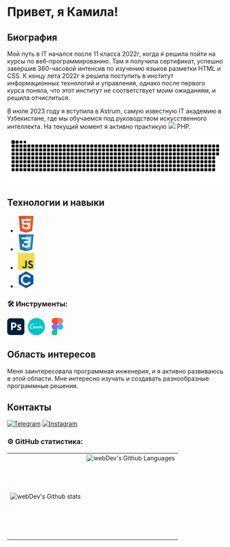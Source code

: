 # Привет, я Камила!

## Биография

Мой путь в IT начался после 11 класса 2022г, когда я решила пойти на курсы по веб-программированию. Там я получила сертификат, успешно завершив 360-часовой интенсив по изучению языков разметки HTML и CSS. К концу лета 2022г я решила поступить в институт информационных технологий и управления, однако после первого курса поняла, что этот институт не соответствует моим ожиданиям, и решила отчислиться.

В июле 2023 году я вступила в Astrum, самую известную IT академию в Узбекистане, где мы обучаемся под руководством искусственного интеллекта. На текущий момент я активно практикую <img src="https://media.giphy.com/media/WUlplcMpOCEmTGBtBW/giphy.gif" width="30px"> PHP.


 <p align="center">
 <img width="600" src="assets/github-snake.svg" alt="snake"/>
</p>




## Технологии и навыки

  
- <img src="https://github.com/devicons/devicon/blob/master/icons/html5/html5-original.svg" title="html5" alt="html5" width="40" height="40"/>
- <img src="https://github.com/devicons/devicon/blob/master/icons/css3/css3-original.svg" title="css" alt="css" width="40" height="40"/>
- <img src="https://github.com/devicons/devicon/blob/master/icons/javascript/javascript-original.svg" title="javascript" alt="javascript" width="40" height="40"/>
- <img src="https://github.com/devicons/devicon/blob/master/icons/c/c-plain.svg" title="C" alt="C" width="40" height="40"/>


### 🛠 Инструменты:

<div>
  <img src="https://github.com/devicons/devicon/blob/master/icons/photoshop/photoshop-plain.svg" title="photoshop" alt="photoshop" width="40" height="40"/>&nbsp;
  <img src="https://github.com/devicons/devicon/blob/master/icons/canva/canva-original.svg" title="canva" alt="canva" width="40" height="40"/>&nbsp;
  <img src="https://github.com/devicons/devicon/blob/master/icons/figma/figma-original.svg" title="figma" alt="figma" width="40" height="40"/>&nbsp;
</div>



## Область интересов

Меня заинтересовала программная инженерия, и я активно развиваюсь в этой области. Мне интересно изучать и создавать разнообразные программные решения.

## Контакты

[![Telegram](https://img.shields.io/badge/Telegram-@Kami_la_10_05-blue)](https://t.me/Kami_la_10_05)
[![Instagram](https://img.shields.io/badge/Instagram-%40kami.la.783-red)](https://www.instagram.com/kami.la.783?igsh=NTc4MTIwNjQ2YQ==)

### ⚙️ GitHub статистика:

<table>
  <tr>
    <td>
      <img align="left" src="http://github-readme-streak-stats.herokuapp.com?user=kamila783&theme=dark&background=000000" alt="webDev's Github stats" />
    </td>
    <td>
      <img height="195px" align="right" alt="webDev's Github Languages" src="https://github-readme-stats-sigma-five.vercel.app/api/top-langs/?username=kamila783&layout=compact&theme=vision-friendly-dark" />
    </td>
  </tr>
</table>
